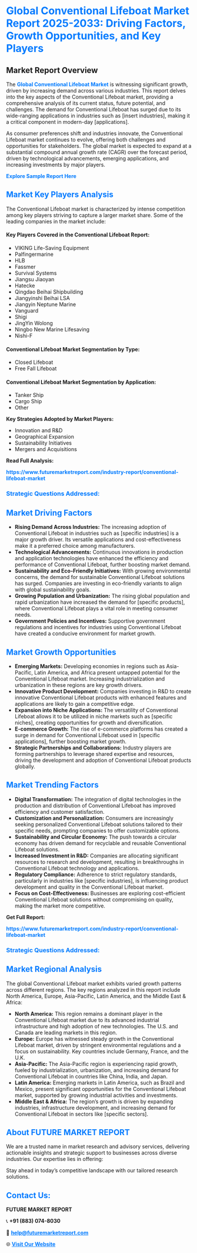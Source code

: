 <h1 style="color: #007BFF;">Global Conventional Lifeboat Market Report 2025-2033: Driving Factors, Growth Opportunities, and Key Players</h1>

<section id="overview">
<h2>Market Report Overview</h2>
<p>The <a href="https://www.futuremarketreport.com/industry-report/conventional-lifeboat-market" style="color: #007BFF; text-decoration: none;"><strong>Global Conventional Lifeboat Market</strong></a> is witnessing significant growth, driven by increasing demand across various industries. This report delves into the key aspects of the Conventional Lifeboat market, providing a comprehensive analysis of its current status, future potential, and challenges. The demand for Conventional Lifeboat has surged due to its wide-ranging applications in industries such as [insert industries], making it a critical component in modern-day [applications].</p>
<p>As consumer preferences shift and industries innovate, the Conventional Lifeboat market continues to evolve, offering both challenges and opportunities for stakeholders. The global market is expected to expand at a substantial compound annual growth rate (CAGR) over the forecast period, driven by technological advancements, emerging applications, and increasing investments by major players.</p>
</section>

<section id="overview">
<p><a href="https://www.futuremarketreport.com/request-sample/reportId=60979" style="color: #007BFF; text-decoration: none;"><strong>Explore Sample Report Here</strong></a></p>
</section>

<section id="key-players">
<h2 style="color: #007BFF;">Market Key Players Analysis</h2>
<p>The Conventional Lifeboat market is characterized by intense competition among key players striving to capture a larger market share. Some of the leading companies in the market include:</p>
<h4>Key Players Covered in the Conventional Lifeboat Report:</h4>
<ul><li>VIKING Life-Saving Equipment</li><li>Palfingermarine</li><li>HLB</li><li>Fassmer</li><li>Survival Systems</li><li>Jiangsu Jiaoyan</li><li>Hatecke</li><li>Qingdao Beihai Shipbuilding</li><li>Jiangyinshi Beihai LSA</li><li>Jiangyin Neptune Marine</li><li>Vanguard</li><li>Shigi</li><li>JingYin Wolong</li><li>Ningbo New Marine Lifesaving</li><li>Nishi-F</li></ul>
<h4>Conventional Lifeboat Market Segmentation by Type:</h4>
<ul><li>Closed Lifeboat</li><li>Free Fall Lifeboat</li></ul>

<h4>Conventional Lifeboat Market Segmentation by Application:</h4>
<ul><li>Tanker Ship</li><li>Cargo Ship</li><li>Other</li></ul>
<p><strong>Key Strategies Adopted by Market Players:</strong></p>
<ul>
<li>Innovation and R&D</li>
<li>Geographical Expansion</li>
<li>Sustainability Initiatives</li>
<li>Mergers and Acquisitions</li>
</ul>
</section>

<section>
<p><strong>Read Full Analysis: </strong></p><a href="https://www.futuremarketreport.com/industry-report/conventional-lifeboat-market" style="color: #007BFF; text-decoration: none;"><strong>https://www.futuremarketreport.com/industry-report/conventional-lifeboat-market</strong></a>
<h3 style="color: #007BFF;">Strategic Questions Addressed:</h3>
</section>

<section id="driving-factors">
<h2 style="color: #007BFF;">Market Driving Factors</h2>
<ul>
<li><strong>Rising Demand Across Industries:</strong> The increasing adoption of Conventional Lifeboat in industries such as [specific industries] is a major growth driver. Its versatile applications and cost-effectiveness make it a preferred choice among manufacturers.</li>
<li><strong>Technological Advancements:</strong> Continuous innovations in production and application technologies have enhanced the efficiency and performance of Conventional Lifeboat, further boosting market demand.</li>
<li><strong>Sustainability and Eco-Friendly Initiatives:</strong> With growing environmental concerns, the demand for sustainable Conventional Lifeboat solutions has surged. Companies are investing in eco-friendly variants to align with global sustainability goals.</li>
<li><strong>Growing Population and Urbanization:</strong> The rising global population and rapid urbanization have increased the demand for [specific products], where Conventional Lifeboat plays a vital role in meeting consumer needs.</li>
<li><strong>Government Policies and Incentives:</strong> Supportive government regulations and incentives for industries using Conventional Lifeboat have created a conducive environment for market growth.</li>
</ul>
</section>

<section id="growth-opportunities">
<h2 style="color: #007BFF;">Market Growth Opportunities</h2>
<ul>
<li><strong>Emerging Markets:</strong> Developing economies in regions such as Asia-Pacific, Latin America, and Africa present untapped potential for the Conventional Lifeboat market. Increasing industrialization and urbanization in these regions are key growth drivers.</li>
<li><strong>Innovative Product Development:</strong> Companies investing in R&D to create innovative Conventional Lifeboat products with enhanced features and applications are likely to gain a competitive edge.</li>
<li><strong>Expansion into Niche Applications:</strong> The versatility of Conventional Lifeboat allows it to be utilized in niche markets such as [specific niches], creating opportunities for growth and diversification.</li>
<li><strong>E-commerce Growth:</strong> The rise of e-commerce platforms has created a surge in demand for Conventional Lifeboat used in [specific applications], further boosting market growth.</li>
<li><strong>Strategic Partnerships and Collaborations:</strong> Industry players are forming partnerships to leverage shared expertise and resources, driving the development and adoption of Conventional Lifeboat products globally.</li>
</ul>
</section>

<section id="trending-factors">
<h2 style="color: #007BFF;">Market Trending Factors</h2>
<ul>
<li><strong>Digital Transformation:</strong> The integration of digital technologies in the production and distribution of Conventional Lifeboat has improved efficiency and customer satisfaction.</li>
<li><strong>Customization and Personalization:</strong> Consumers are increasingly seeking personalized Conventional Lifeboat solutions tailored to their specific needs, prompting companies to offer customizable options.</li>
<li><strong>Sustainability and Circular Economy:</strong> The push towards a circular economy has driven demand for recyclable and reusable Conventional Lifeboat solutions.</li>
<li><strong>Increased Investment in R&D:</strong> Companies are allocating significant resources to research and development, resulting in breakthroughs in Conventional Lifeboat technology and applications.</li>
<li><strong>Regulatory Compliance:</strong> Adherence to strict regulatory standards, particularly in industries like [specific industries], is influencing product development and quality in the Conventional Lifeboat market.</li>
<li><strong>Focus on Cost-Effectiveness:</strong> Businesses are exploring cost-efficient Conventional Lifeboat solutions without compromising on quality, making the market more competitive.</li>
</ul>
</section>

<section>
<p><strong>Get Full Report: </strong></p><a href="https://www.futuremarketreport.com/industry-report/conventional-lifeboat-market" style="color: #007BFF; text-decoration: none;"><strong>https://www.futuremarketreport.com/industry-report/conventional-lifeboat-market</strong></a>
<h3 style="color: #007BFF;">Strategic Questions Addressed:</h3>
</section>


<section id="regional-analysis">
<h2 style="color: #007BFF;">Market Regional Analysis</h2>
<p>The global Conventional Lifeboat market exhibits varied growth patterns across different regions. The key regions analyzed in this report include North America, Europe, Asia-Pacific, Latin America, and the Middle East & Africa:</p>
<ul>
<li><strong>North America:</strong> This region remains a dominant player in the Conventional Lifeboat market due to its advanced industrial infrastructure and high adoption of new technologies. The U.S. and Canada are leading markets in this region.</li>
<li><strong>Europe:</strong> Europe has witnessed steady growth in the Conventional Lifeboat market, driven by stringent environmental regulations and a focus on sustainability. Key countries include Germany, France, and the U.K.</li>
<li><strong>Asia-Pacific:</strong> The Asia-Pacific region is experiencing rapid growth, fueled by industrialization, urbanization, and increasing demand for Conventional Lifeboat in countries like China, India, and Japan.</li>
<li><strong>Latin America:</strong> Emerging markets in Latin America, such as Brazil and Mexico, present significant opportunities for the Conventional Lifeboat market, supported by growing industrial activities and investments.</li>
<li><strong>Middle East & Africa:</strong> The region’s growth is driven by expanding industries, infrastructure development, and increasing demand for Conventional Lifeboat in sectors like [specific sectors].</li>
</ul>
</section>

<footer>
<h2 style="color: #007BFF;">About FUTURE MARKET REPORT</h2>
<p>We are a trusted name in market research and advisory services, delivering actionable insights and strategic support to businesses across diverse industries. Our expertise lies in offering:</p>

<p>Stay ahead in today’s competitive landscape with our tailored research solutions.</p>

<h2 style="color: #007BFF;">Contact Us:</h2>
<p><strong>FUTURE MARKET REPORT</strong></p>
<p>📞 <strong>+91 (883) 074-8030</strong></p>
<p>📧 <strong><a href="mailto:help@futuremarketreport.com" style="color: #007BFF;">help@futuremarketreport.com</a></strong></p>
<p>🌐 <strong><a href="https://www.futuremarketreport.com/" style="color: #007BFF;">Visit Our Website</a></strong></p>
</footer>